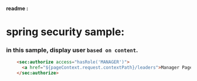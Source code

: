 **readme :**
# spring security sample:
### in this sample, display user `based on content`.

```html
    <sec:authorize access="hasRole('MANAGER')">
      <a href="${pageContext.request.contextPath}/leaders">Manager Page</a> (only for manager) <br>
    </sec:authorize>
```

